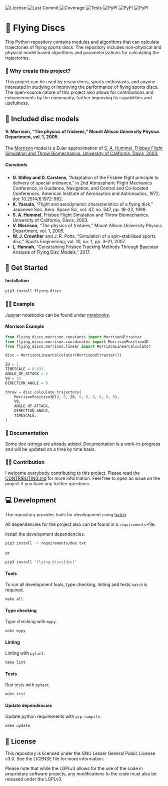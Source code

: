 ![License](https://img.shields.io/github/license/crzdg/flying-discs)
![Last Commit](https://img.shields.io/github/last-commit/crzdg/flying-discs)
![Coverage](https://raw.githubusercontent.com/gist/crzdg/629d8687524d945066e3335e00aa7543/raw/coverage-badge.svg)
![Tests](https://raw.githubusercontent.com/gist/crzdg/5c06ab3ff426558fa98e978a39b76a55/raw/tests-badge.svg)
![PyPI](https://img.shields.io/pypi/pyversions/flying-discs)
![PyPI](https://img.shields.io/pypi/status/flying-discs)
![PyPI](https://img.shields.io/pypi/v/flying-discs)

# 🥏 Flying Discs

This Python repository contains modules and algorithms that can calculate trajectories of flying sports discs. The repository includes non-physical and physical model based algorithms and parameterizations for calculating the trajectories.

### 🤔 Why create this project?

This project can be used by researchers, sports enthusiasts, and anyone interested in studying or improving the performance of flying sports discs. The open-source nature of this project also allows for contributions and enhancements by the community, further improving its capabilities and usefulness.

## 🔬 Included disc models

#### V. Morrison, “The physics of frisbees,” Mount Allison University Physics Department, vol. 1, 2005.

The [Morrison](src/flying_discs/morrison) model is a Euler approximation of [S. A. Hummel, Frisbee Flight Simulation and Throw Biomechanics. University of California, Davis, 2003.](https://books.google.ch/books?id=KQlA7DJ323MC)

##### Constants

- **G. Stilley and D. Carstens**, “Adaptation of the Frisbee flight principle to delivery of special ordnance,” in 2nd Atmospheric Flight Mechanics Conference, in Guidance, Navigation, and Control and Co-located Conferences. American Institute of Aeronautics and Astronautics, 1972. doi: 10.2514/6.1972-982.
- **K. Yasuda**, “Flight and aerodynamic characteristics of a flying disk,” Japanese Soc. Aero. Space Sci, vol. 47, no. 547, pp. 16–22, 1999.
- **S. A. Hummel**, Frisbee Flight Simulation and Throw Biomechanics. University of California, Davis, 2003.
- **V. Morrison**, “The physics of frisbees,” Mount Allison University Physics Department, vol. 1, 2005.
- **W. J. Crowther** and J. R. Potts, “Simulation of a spin-stabilised sports disc,” Sports Engineering, vol. 10, no. 1, pp. 3–21, 2007.
- **L. Hannah**, “Constraining Frisbee Tracking Methods Through Bayesian Analysis of Flying Disc Models,” 2017.




## 🚀 Get Started

#### Installation

```bash
pip3 install flying-discs
```

### 👩‍🏫 Example

Jupyter notebooks can be found under [notebooks](notebooks/).

#### Morrison Example

```python
from flying_discs.morrison.constants import MorrisonUltrastar
from flying_discs.morrison.coordinates import MorrisonPosition3D
from flying_discs.morrison.linear import MorrisonLinearCalculator

disc = MorrisonLinearCalculator(MorrisonUltrastar())

Z0 = 1
TIMESCALE = 0.033
ANGLE_OF_ATTACK = 5
V0 = 14
DIRECTION_ANGLE = 0

throw = disc.calculate_trajectory(
    MorrisonPosition3D(0, 0, Z0, 0, 0, 0, 0, 0, 0),
    V0,
    ANGLE_OF_ATTACK,
    DIRECTION_ANGLE,
    TIMESCALE,
)
```

### 📃 Documentation

Some doc-strings are already added. Documentation is a work-in-progress and will be updated on a time by time basis.

### 💃🕺 Contribution

I welcome everybody contributing to this project. Please read the [CONTRIBUTING.md](./CONTRIBUTING.md) for more information.
Feel free to open an issue on the project if you have any further questions.

## 💻 Development

The repository provides tools for development using [hatch](https://hatch.pypa.io/latest/).

All dependencies for the project also can be found in a `requirements`-file.

Install the development dependencies.

```bash
pip3 install -r requirements/dev.txt
```

or 

```bash
pip3 install "flying-discs[dev]"
```

#### Tools

To run all development tools, type checking, linting and tests `hatch` is required.

```bash
make all
```

#### Type checking

Type checking with `mypy`.

```bash
make mypy
```

#### Linting

Linting with `pylint`.

```bash
make lint
```

#### Tests

Run tests with `pytest`.

```bash
make test
```

#### Update dependencies

Update python requirements with `pip-compile`.

```bash
make update
```

## 🧾 License

This repository is licensed under the GNU Lesser General Public License v3.0. See the LICENSE file for more information.

Please note that while the LGPLv3 allows for the use of the code in proprietary software projects, any modifications to the code must also be released under the LGPLv3.
